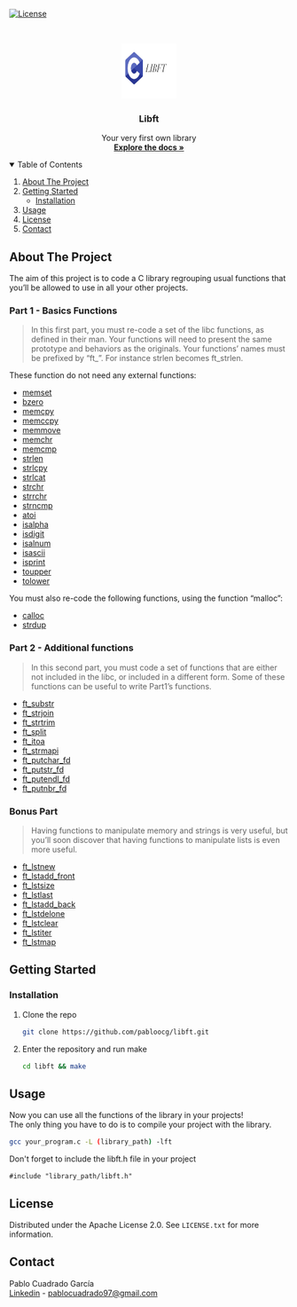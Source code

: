 [![License][license-logo]][license-url]

<br />
<p align="center">
    <img src="images/libft.jpg" alt="Logo" width="100" height="100">

  <h3 align="center">Libft</h3>

  <p align="center">
    Your very first own library
    <br />
    <a href="https://github.com/pabloocg/libft/tree/master/srcs"><strong>Explore the docs »</strong></a>
  </p>
</p>

<!-- TABLE OF CONTENTS -->
<details open="open">
  <summary>Table of Contents</summary>
  <ol>
    <li>
      <a href="#about-the-project">About The Project</a>
    </li>
    <li>
      <a href="#getting-started">Getting Started</a>
      <ul>
        <li><a href="#installation">Installation</a></li>
      </ul>
    </li>
    <li><a href="#usage">Usage</a></li>
    <li><a href="#license">License</a></li>
    <li><a href="#contact">Contact</a></li>
  </ol>
</details>



<!-- ABOUT THE PROJECT -->
## About The Project

The aim of this project is to code a C library regrouping usual functions that you’ll be allowed to use in all your other projects.


### Part 1 - Basics Functions
> In this first part, you must re-code a set of the libc functions, as defined in their man. Your functions will need to present the same prototype and behaviors as the originals. Your functions’ names must be prefixed by “ft_”. For instance strlen becomes ft_strlen.

These function do not need any external functions:

- [memset](https://github.com/pabloocg/libft/blob/master/srcs/ft_memset.c)
- [bzero](https://github.com/pabloocg/libft/blob/master/srcs/ft_bzero.c)
- [memcpy](https://github.com/pabloocg/libft/blob/master/srcs/ft_memcpy.c)
- [memccpy](https://github.com/pabloocg/libft/blob/master/srcs/ft_memccpy.c)
- [memmove](https://github.com/pabloocg/libft/blob/master/srcs/ft_memmove.c)
- [memchr](https://github.com/pabloocg/libft/blob/master/srcs/ft_memchr.c)
- [memcmp](https://github.com/pabloocg/libft/blob/master/srcs/ft_memcmp.c)
- [strlen](https://github.com/pabloocg/libft/blob/master/srcs/ft_strlen.c)
- [strlcpy](https://github.com/pabloocg/libft/blob/master/srcs/ft_strlcpy.c)
- [strlcat](https://github.com/pabloocg/libft/blob/master/srcs/ft_strlcat.c)
- [strchr](https://github.com/pabloocg/libft/blob/master/srcs/ft_strchr.c)
- [strrchr](https://github.com/pabloocg/libft/blob/master/srcs/ft_strrchr.c)
- [strncmp](https://github.com/pabloocg/libft/blob/master/srcs/ft_strncmp.c)
- [atoi](https://github.com/pabloocg/libft/blob/master/srcs/ft_atoi.c)
- [isalpha](https://github.com/pabloocg/libft/blob/master/srcs/ft_isalpha.c)
- [isdigit](https://github.com/pabloocg/libft/blob/master/srcs/ft_isdigit.c)
- [isalnum](https://github.com/pabloocg/libft/blob/master/srcs/ft_isalnum.c)
- [isascii](https://github.com/pabloocg/libft/blob/master/srcs/ft_isascii.c)
- [isprint](https://github.com/pabloocg/libft/blob/master/srcs/ft_isprint.c)
- [toupper](https://github.com/pabloocg/libft/blob/master/srcs/ft_toupper.c)
- [tolower](https://github.com/pabloocg/libft/blob/master/srcs/ft_tolower.c)

You must also re-code the following functions, using the function “malloc”:

- [calloc](https://github.com/pabloocg/libft/blob/master/srcs/ft_calloc.c)
- [strdup](https://github.com/pabloocg/libft/blob/master/srcs/ft_strdup.c)


### Part 2 - Additional functions
> In this second part, you must code a set of functions that are either not included in the libc, or included in a different form. Some of these functions can be useful to write Part1’s functions.

- [ft_substr](https://github.com/pabloocg/libft/blob/master/srcs/ft_substr.c)
- [ft_strjoin](https://github.com/pabloocg/libft/blob/master/srcs/ft_strjoin.c)
- [ft_strtrim](https://github.com/pabloocg/libft/blob/master/srcs/ft_strtrim.c)
- [ft_split](https://github.com/pabloocg/libft/blob/master/srcs/ft_split.c)
- [ft_itoa](https://github.com/pabloocg/libft/blob/master/srcs/ft_itoa.c)
- [ft_strmapi](https://github.com/pabloocg/libft/blob/master/srcs/ft_itoa.c)
- [ft_putchar_fd](https://github.com/pabloocg/libft/blob/master/srcs/ft_putchar_fd.c)
- [ft_putstr_fd](https://github.com/pabloocg/libft/blob/master/srcs/ft_putstr_fd.c)
- [ft_putendl_fd](https://github.com/pabloocg/libft/blob/master/srcs/ft_putendl_fd.c)
- [ft_putnbr_fd](https://github.com/pabloocg/libft/blob/master/srcs/ft_putnbr_fd.c)


### Bonus Part
> Having functions to manipulate memory and strings is very useful, but you’ll soon discover that having functions to manipulate lists is even more useful.

- [ft_lstnew](https://github.com/pabloocg/libft/blob/master/srcs/ft_lstnew_bonus.c)
- [ft_lstadd_front](https://github.com/pabloocg/libft/blob/master/srcs/ft_lstadd_front_bonus.c)
- [ft_lstsize](https://github.com/pabloocg/libft/blob/master/srcs/ft_lstsize_bonus.c)
- [ft_lstlast](https://github.com/pabloocg/libft/blob/master/srcs/ft_lstlast_bonus.c)
- [ft_lstadd_back](https://github.com/pabloocg/libft/blob/master/srcs/ft_lstadd_back_bonus.c)
- [ft_lstdelone](https://github.com/pabloocg/libft/blob/master/srcs/ft_lstdelone_bonus.c)
- [ft_lstclear](https://github.com/pabloocg/libft/blob/master/srcs/ft_lstclear_bonus.c)
- [ft_lstiter](https://github.com/pabloocg/libft/blob/master/srcs/ft_lstiter_bonus.c)
- [ft_lstmap](https://github.com/pabloocg/libft/blob/master/srcs/ft_lstmap_bonus.c)


## Getting Started

### Installation

1. Clone the repo
    ```sh
    git clone https://github.com/pabloocg/libft.git
    ```
2. Enter the repository and run make
    ```sh
    cd libft && make
    ```

## Usage

Now you can use all the functions of the library in your projects!</br>
The only thing you have to do is to compile your project with the library.
```sh
gcc your_program.c -L (library_path) -lft
```
Don't forget to include the libft.h file in your project
```
#include "library_path/libft.h"
```

## License

Distributed under the Apache License 2.0. See `LICENSE.txt` for more information.

## Contact

Pablo Cuadrado García </br>
[Linkedin][linkedin-url] - pablocuadrado97@gmail.com

[license-logo]: https://img.shields.io/hexpm/l/plug?style=for-the-badge
[license-url]: https://github.com/pabloocg/libft/LICENSE.txt
[linkedin-url]: https://linkedin.com/in/pablo-cuadrado97

